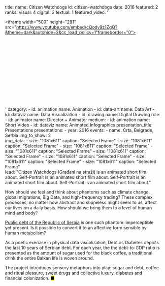 title: 
    name: Citizen Watchdogs
id: citizen-watchdogs
date: 2016
featured: 2
ranks:
    visual: 4
    digital: 3
    textual: 1
featured_video: '<style>.codegena{position:relative;width:100%;height:0;padding-bottom:56.25%;}.codegena iframe{position:absolute;top:0;left:0;width:100%;height:100%;}</style><div class="codegena"><iframe width="500" height="281" src="https://www.youtube.com/embed/cQodv9z1ZgQ?&theme=dark&autohide=2&cc_load_policy=1"frameborder="0"></iframe></div>'
category: 
    - id: animation
      name: Animation
    - id: data-art
      name: Data Art
    - id: dataviz
      name: Data Visualization
    - id: drawing
      name: Digital Drawing
role:
    - id: animator
      name: Director + Animator
medium:
    - id: animation
      name: Short Video
    - id: dataviz
      name: Animated Infographics
presentation_title: Presentations
presentations:
    - year: 2016
      events:
        - name: Crta, Belgrade, Serbia
img_to_show: 2       
img_data:
    - size: "1081x611"
      caption: "Selected Frame"
    - size: "1081x611"
      caption: "Selected Frame"
    - size: "1081x611"
      caption: "Selected Frame"
    - size: "1081x611"
      caption: "Selected Frame"
    - size: "1081x611"
      caption: "Selected Frame"
    - size: "1081x611"
      caption: "Selected Frame"
    - size: "1081x611"
      caption: "Selected Frame"
    - size: "1081x611"
      caption: "Selected Frame"                  
lead: "Citizen Watchdogs (Građani na straži) is an animated short film about. Self-Portrait is an animated short film about. Self-Portrait is an animated short film about. Self-Portrait is an animated short film about."

How should we feel and think about phantoms such as climate change, global migrations, Big Data, and high-frequency trading? These complex processes, no matter how abstract and shapeless might seem to us, affect our lives on a daily basis. How should we bring them to a level of human mind and body?  

<a href='http://www.javnidug.gov.rs/eng/default.asp' target="_blank">Public debt of the Republic of Serbia</a> is one such phantom: imperceptible yet present. Is it possible to convert it to an affective form sensible by human metabolism? 

As a poetic exercise in physical data visualization, Debt as Diabetes depicts the last 10 years of Serbian debt. For each year, the the debt-to-GDP ratio is presented as the amount of sugar used for the black coffee, a traditional drink the entire Balkan life is woven around. 

The project introduces sensory metaphors into play: sugar and debt, coffee and ritual pleasure, sweet drugs and collective luxury, diabetes and financial colonization. <mark>&#9632;</mark>